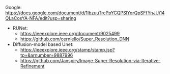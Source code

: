 Google: https://docs.google.com/document/d/1IbzuuTrePpYCQPSlYqrQpSFfYnJUi14QLaCosYA-NFA/edit?usp=sharing

- RUNet:
  - https://ieeexplore.ieee.org/document/9025499
  - https://github.com/cerniello/Super_Resolution_DNN
- Diffusion-model based Unet:
  - https://ieeexplore.ieee.org/stamp/stamp.jsp?tp=&arnumber=9887996
  - https://github.com/Janspiry/Image-Super-Resolution-via-Iterative-Refinement
